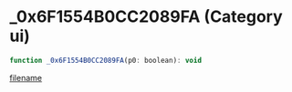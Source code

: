 # _0x6F1554B0CC2089FA (Category ui)

```js
function _0x6F1554B0CC2089FA(p0: boolean): void
```

[filename](_0x6F1554B0CC2089FA_m.md ':include')